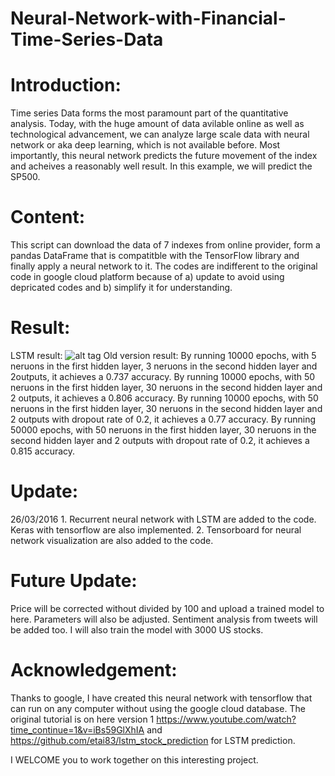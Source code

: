 # Neural-Network-with-Financial-Time-Series-Data

# Introduction:

Time series Data forms the most paramount part of the quantitative analysis. Today, with the huge amount of data avilable online as well 
as technological advancement, we can analyze large scale data with neural network or aka deep learning, which is not available before. Most importantly, this neural network predicts the future movement of the index and acheives a reasonably well result. In this example, we will predict the SP500.

# Content:

This script can download the data of 7 indexes from online provider, form a pandas DataFrame that is compatitble with the TensorFlow library and finally apply a neural network to it. The codes are indifferent to the original code in google cloud platform because of a) update to avoid using depricated codes and b) simplify it for understanding.

# Result:
LSTM result:
![alt tag](http://imgur.com/p9CARYr)
Old version result:
By running 10000 epochs, with 5 neruons in the first hidden layer, 3 neruons in the second hidden layer and 2outputs, it achieves a 0.737 accuracy.
By running 10000 epochs, with 50 neruons in the first hidden layer, 30 neruons in the second hidden layer and 2 outputs, it achieves a 0.806 accuracy.
By running 10000 epochs, with 50 neruons in the first hidden layer, 30 neruons in the second hidden layer and 2 outputs with dropout rate of 0.2, it achieves a 0.77 accuracy.
By running 50000 epochs, with 50 neruons in the first hidden layer, 30 neruons in the second hidden layer and 2 outputs with dropout rate of 0.2, it achieves a 0.815 accuracy.

# Update:
26/03/2016 1. Recurrent neural network with LSTM are added to the code. Keras with tensorflow are also implemented. 2. Tensorboard for neural network visualization are also added to the code.

# Future Update:
Price will be corrected without divided by 100 and upload a trained model to here.
Parameters will also be adjusted. Sentiment analysis from tweets will be added too.
I will also train the model with 3000 US stocks.

# Acknowledgement:
Thanks to google, I have created this neural network with tensorflow that can run on any computer without using the google cloud database. The original tutorial is on here version 1 https://www.youtube.com/watch?time_continue=1&v=iBs59GlXhIA and https://github.com/etai83/lstm_stock_prediction for LSTM prediction.

I WELCOME you to work together on this interesting project.

